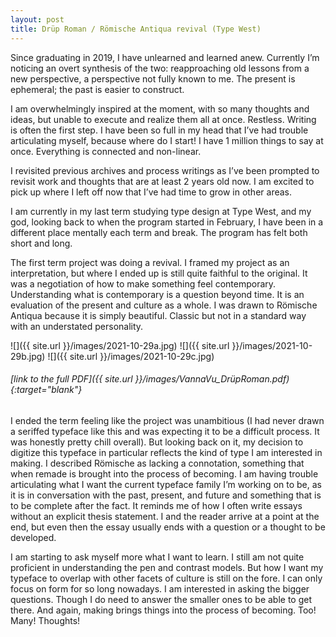 ```yaml
---
layout: post
title: Drüp Roman / Römische Antiqua revival (Type West)
---
```


Since graduating in 2019, I have unlearned and learned anew. Currently I’m noticing an overt synthesis of the two: reapproaching old lessons from a new perspective, a perspective not fully known to me. The present is ephemeral; the past is easier to construct.

I am overwhelmingly inspired at the moment, with so many thoughts and ideas, but unable to execute and realize them all at once. Restless. Writing is often the first step. I have been so full in my head that I’ve had trouble articulating myself, because where do I start! I have 1 million things to say at once. Everything is connected and non-linear.

I revisited previous archives and process writings as I’ve been prompted to revisit work and thoughts that are at least 2 years old now. I am excited to pick up where I left off now that I’ve had time to grow in other areas.

I am currently in my last term studying type design at Type West, and my god, looking back to when the program started in February, I have been in a different place mentally each term and break. The program has felt both short and long. 

The first term project was doing a revival. I framed my project as an interpretation, but where I ended up is still quite faithful to the original. It was a negotiation of how to make something feel contemporary. Understanding what is contemporary is a question beyond time. It is an evaluation of the present and culture as a whole. I was drawn to Römische Antiqua because it is simply beautiful. Classic but not in a standard way with an understated personality.

![]({{ site.url }}/images/2021-10-29a.jpg)
![]({{ site.url }}/images/2021-10-29b.jpg)
![]({{ site.url }}/images/2021-10-29c.jpg)
###### [link to the full PDF]({{ site.url }}/images/VannaVu_DrüpRoman.pdf){:target="blank"}

I ended the term feeling like the project was unambitious (I had never drawn a seriffed typeface like this and was expecting it to be a difficult process. It was honestly pretty chill overall). But looking back on it, my decision to digitize this typeface in particular reflects the kind of type I am interested in making. I described Römische as lacking a connotation, something that when remade is brought into the process of becoming. I am having trouble articulating what I want the current typeface family I’m working on to be, as it is in conversation with the past, present, and future and something that is to be complete after the fact. It reminds me of how I often write essays without an explicit thesis statement. I and the reader arrive at a point at the end, but even then the essay usually ends with a question or a thought to be developed.

I am starting to ask myself more what I want to learn. I still am not quite proficient in understanding the pen and contrast models. But how I want my typeface to overlap with other facets of culture is still on the fore. I can only focus on form for so long nowadays. I am interested in asking the bigger questions. Though I do need to answer the smaller ones to be able to get there. And again, making brings things into the process of becoming. Too! Many! Thoughts!